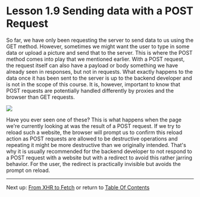 # Lesson 1.9 Sending data with a POST Request

So far, we have only been requesting the server to send data to us using the GET method. However, sometimes we might want the user to type in some data or upload a picture and send that to the server. This is where the POST method comes into play that we mentioned earlier. With a POST request, the request itself can also have a payload or body something we have already seen in responses, but not in requests. What exactly happens to the data once it has been sent to the server is up to the backend developer and is not in the scope of this course. It is, however, important to know that POST requests are potentially handled differently by proxies and the browser than GET requests. 


<img src="https://img.scoop.it/wma1fbyxPFqmw1kXjWW9zTl72eJkfbmt4t8yenImKBVvK0kTmF0xjctABnaLJIm9">

Have you ever seen one of these? This is what happens when the page we're currently looking at was the result of a POST request. If we try to reload such a website, the browser will prompt us to confirm this reload action as POST requests are allowed to be destructive operations and repeating it might be more destructive than we originally intended. That's why it is usually recommended for the backend developer to not respond to a POST request with a website but with a redirect to avoid this rather jarring behavior. For the user, the redirect is practically invisible but avoids the prompt on reload.

- - -
Next up: [From XHR to Fetch](ND024_Part4_Lesson01_10.md) or return to [Table Of Contents](./ND024_TableOfContents.md)

